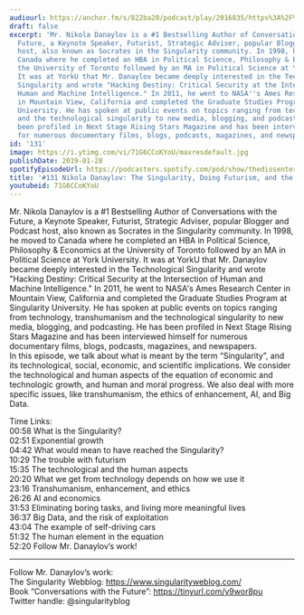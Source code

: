 ```yaml
---
audiourl: https://anchor.fm/s/822ba20/podcast/play/2016835/https%3A%2F%2Fd3ctxlq1ktw2nl.cloudfront.net%2Fproduction%2F2019-0-1%2F7778396-44100-2-007017c132a65.m4a
draft: false
excerpt: 'Mr. Nikola Danaylov is a #1 Bestselling Author of Conversations with the
  Future, a Keynote Speaker, Futurist, Strategic Adviser, popular Blogger and Podcast
  host, also known as Socrates in the Singularity community. In 1998, he moved to
  Canada where he completed an HBA in Political Science, Philosophy & Economics at
  the University of Toronto followed by an MA in Political Science at York University.
  It was at YorkU that Mr. Danaylov became deeply interested in the Technological
  Singularity and wrote "Hacking Destiny: Critical Security at the Intersection of
  Human and Machine Intelligence." In 2011, he went to NASA''s Ames Research Center
  in Mountain View, California and completed the Graduate Studies Program at Singularity
  University. He has spoken at public events on topics ranging from technology, transhumanism
  and the technological singularity to new media, blogging, and podcasting. He has
  been profiled in Next Stage Rising Stars Magazine and has been interviewed himself
  for numerous documentary films, blogs, podcasts, magazines, and newspapers.  '
id: '131'
image: https://i.ytimg.com/vi/71G6CCoKYoU/maxresdefault.jpg
publishDate: 2019-01-28
spotifyEpisodeUrl: https://podcasters.spotify.com/pod/show/thedissenter/episodes/131-Nikola-Danaylov-The-Singularity--Doing-Futurism--and-the-Human-Element-e2s243
title: '#131 Nikola Danaylov: The Singularity, Doing Futurism, and the Human Element'
youtubeid: 71G6CCoKYoU
---
```

<div class="timelinks">

Mr. Nikola Danaylov is a #1 Bestselling Author of Conversations with the Future, a Keynote Speaker, Futurist, Strategic Adviser, popular Blogger and Podcast host, also known as Socrates in the Singularity community. In 1998, he moved to Canada where he completed an HBA in Political Science, Philosophy & Economics at the University of Toronto followed by an MA in Political Science at York University. It was at YorkU that Mr. Danaylov became deeply interested in the Technological Singularity and wrote "Hacking Destiny: Critical Security at the Intersection of Human and Machine Intelligence." In 2011, he went to NASA's Ames Research Center in Mountain View, California and completed the Graduate Studies Program at Singularity University. He has spoken at public events on topics ranging from technology, transhumanism and the technological singularity to new media, blogging, and podcasting. He has been profiled in Next Stage Rising Stars Magazine and has been interviewed himself for numerous documentary films, blogs, podcasts, magazines, and newspapers.  
In this episode, we talk about what is meant by the term “Singularity”, and its technological, social, economic, and scientific implications. We consider the technological and human aspects of the equation of economic and technologic growth, and human and moral progress. We also deal with more specific issues, like transhumanism, the ethics of enhancement, AI, and Big Data.

Time Links:  
<time>00:58</time> What is the Singularity?  
<time>02:51</time> Exponential growth  
<time>04:42</time> What would mean to have reached the Singularity?                       
<time>10:29</time> The trouble with futurism                     
<time>15:35</time> The technological and the human aspects             
<time>20:20</time> What we get from technology depends on how we use it       
<time>23:16</time> Transhumanism, enhancement, and ethics      
<time>26:26</time> AI and economics  
<time>31:53</time> Eliminating boring tasks, and living more meaningful lives  
<time>36:37</time> Big Data, and the risk of exploitation   
<time>43:04</time> The example of self-driving cars  
<time>51:32</time> The human element in the equation  
<time>52:20</time> Follow Mr. Danaylov’s work!    

---

Follow Mr. Danaylov’s work:  
The Singularity Webblog: https://www.singularityweblog.com/  
Book “Conversations with the Future”: https://tinyurl.com/y9wor8pu  
Twitter handle: @singularityblog
</div>

